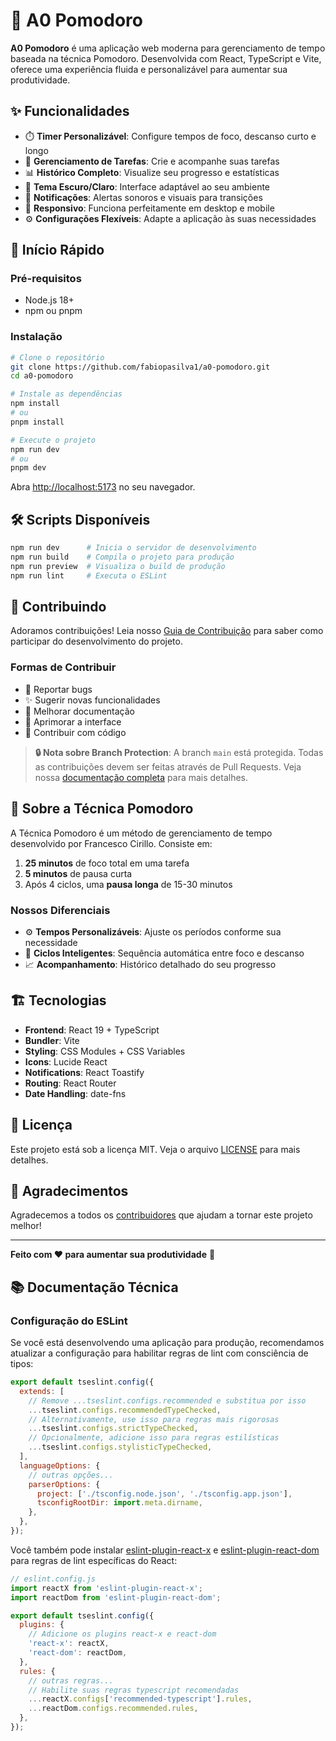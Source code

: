 # 🍅 A0 Pomodoro

**A0 Pomodoro** é uma aplicação web moderna para gerenciamento de tempo baseada
na técnica Pomodoro. Desenvolvida com React, TypeScript e Vite, oferece uma
experiência fluida e personalizável para aumentar sua produtividade.

## ✨ Funcionalidades

- ⏱️ **Timer Personalizável**: Configure tempos de foco, descanso curto e longo
- 📝 **Gerenciamento de Tarefas**: Crie e acompanhe suas tarefas
- 📊 **Histórico Completo**: Visualize seu progresso e estatísticas
- 🎨 **Tema Escuro/Claro**: Interface adaptável ao seu ambiente
- 🔔 **Notificações**: Alertas sonoros e visuais para transições
- 📱 **Responsivo**: Funciona perfeitamente em desktop e mobile
- ⚙️ **Configurações Flexíveis**: Adapte a aplicação às suas necessidades

## 🚀 Início Rápido

### Pré-requisitos

- Node.js 18+
- npm ou pnpm

### Instalação

```bash
# Clone o repositório
git clone https://github.com/fabiopasilva1/a0-pomodoro.git
cd a0-pomodoro

# Instale as dependências
npm install
# ou
pnpm install

# Execute o projeto
npm run dev
# ou
pnpm dev
```

Abra [http://localhost:5173](http://localhost:5173) no seu navegador.

## 🛠️ Scripts Disponíveis

```bash
npm run dev      # Inicia o servidor de desenvolvimento
npm run build    # Compila o projeto para produção
npm run preview  # Visualiza o build de produção
npm run lint     # Executa o ESLint
```

## 🤝 Contribuindo

Adoramos contribuições! Leia nosso [Guia de Contribuição](CONTRIBUTING.md) para
saber como participar do desenvolvimento do projeto.

### Formas de Contribuir

- 🐛 Reportar bugs
- ✨ Sugerir novas funcionalidades
- 📝 Melhorar documentação
- 🎨 Aprimorar a interface
- 🔧 Contribuir com código

> **🔒 Nota sobre Branch Protection**: A branch `main` está protegida. Todas as
> contribuições devem ser feitas através de Pull Requests. Veja nossa
> [documentação completa](.github/BRANCH_PROTECTION.md) para mais detalhes.

## 📖 Sobre a Técnica Pomodoro

A Técnica Pomodoro é um método de gerenciamento de tempo desenvolvido por
Francesco Cirillo. Consiste em:

1. **25 minutos** de foco total em uma tarefa
2. **5 minutos** de pausa curta
3. Após 4 ciclos, uma **pausa longa** de 15-30 minutos

### Nossos Diferenciais

- ⚙️ **Tempos Personalizáveis**: Ajuste os períodos conforme sua necessidade
- 🔄 **Ciclos Inteligentes**: Sequência automática entre foco e descanso
- 📈 **Acompanhamento**: Histórico detalhado do seu progresso

## 🏗️ Tecnologias

- **Frontend**: React 19 + TypeScript
- **Bundler**: Vite
- **Styling**: CSS Modules + CSS Variables
- **Icons**: Lucide React
- **Notifications**: React Toastify
- **Routing**: React Router
- **Date Handling**: date-fns

## 📄 Licença

Este projeto está sob a licença MIT. Veja o arquivo [LICENSE](LICENSE) para mais
detalhes.

## 🙏 Agradecimentos

Agradecemos a todos os
[contribuidores](https://github.com/fabiopasilva1/a0-pomodoro/contributors)
que ajudam a tornar este projeto melhor!

---

**Feito com ❤️ para aumentar sua produtividade** 🚀

## 📚 Documentação Técnica

### Configuração do ESLint

Se você está desenvolvendo uma aplicação para produção, recomendamos atualizar a
configuração para habilitar regras de lint com consciência de tipos:

```js
export default tseslint.config({
  extends: [
    // Remove ...tseslint.configs.recommended e substitua por isso
    ...tseslint.configs.recommendedTypeChecked,
    // Alternativamente, use isso para regras mais rigorosas
    ...tseslint.configs.strictTypeChecked,
    // Opcionalmente, adicione isso para regras estilísticas
    ...tseslint.configs.stylisticTypeChecked,
  ],
  languageOptions: {
    // outras opções...
    parserOptions: {
      project: ['./tsconfig.node.json', './tsconfig.app.json'],
      tsconfigRootDir: import.meta.dirname,
    },
  },
});
```

Você também pode instalar
[eslint-plugin-react-x](https://github.com/Rel1cx/eslint-react/tree/main/packages/plugins/eslint-plugin-react-x)
e
[eslint-plugin-react-dom](https://github.com/Rel1cx/eslint-react/tree/main/packages/plugins/eslint-plugin-react-dom)
para regras de lint específicas do React:

```js
// eslint.config.js
import reactX from 'eslint-plugin-react-x';
import reactDom from 'eslint-plugin-react-dom';

export default tseslint.config({
  plugins: {
    // Adicione os plugins react-x e react-dom
    'react-x': reactX,
    'react-dom': reactDom,
  },
  rules: {
    // outras regras...
    // Habilite suas regras typescript recomendadas
    ...reactX.configs['recommended-typescript'].rules,
    ...reactDom.configs.recommended.rules,
  },
});
```

